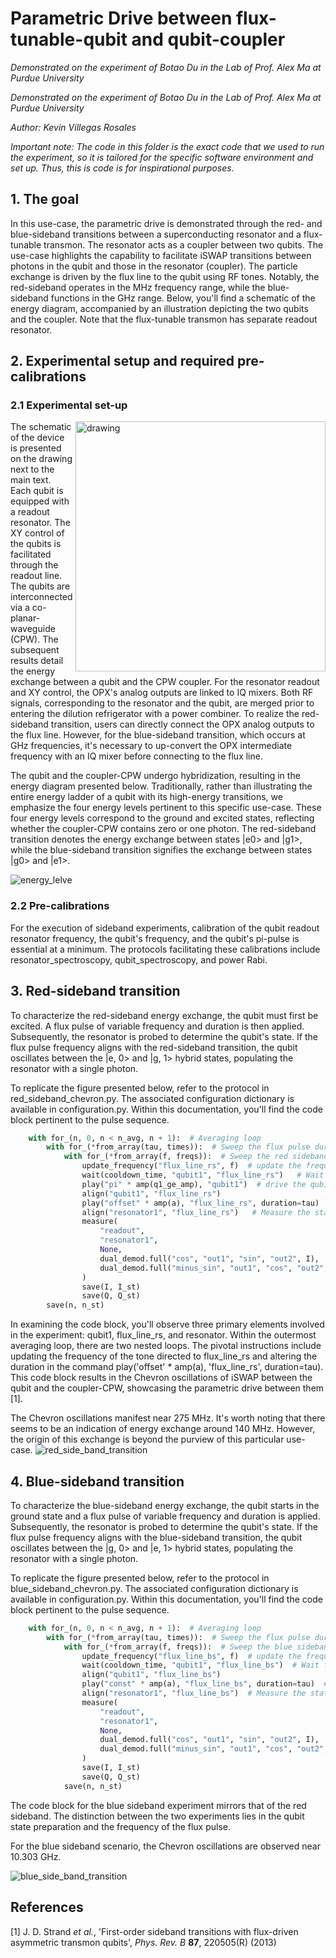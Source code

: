 # Parametric Drive between flux-tunable-qubit and qubit-coupler

*Demonstrated on the experiment of Botao Du in the Lab of Prof. Alex Ma at Purdue University*

*Demonstrated on the experiment of Botao Du in the Lab of Prof. Alex Ma at Purdue University*

_Author: Kevin Villegas Rosales_

_Important note: The code in this folder is the exact code that we used
to run the experiment, so it is tailored for the specific software environment
and set up. Thus, this is code is for inspirational purposes._

## 1. The goal

In this use-case, the parametric drive is demonstrated through the red- and blue-sideband transitions between a superconducting resonator and a flux-tunable transmon. The resonator acts as a coupler between two qubits. The use-case highlights the capability to facilitate iSWAP transitions between photons in the qubit and those in the resonator (coupler). The particle exchange is driven by the flux line to the qubit using RF tones. Notably, the red-sideband operates in the MHz frequency range, while the blue-sideband functions in the GHz range. Below, you'll find a schematic of the energy diagram, accompanied by an illustration depicting the two qubits and the coupler. Note that the flux-tunable transmon has separate readout resonator.

## 2. Experimental setup and required pre-calibrations

### 2.1 Experimental set-up

<img align="right" src="device_and_OPX_schematic.png" alt="drawing" width="400"/>

The schematic of the device is presented on the drawing next to the main text. Each qubit is equipped with a readout resonator. The XY control of the qubits is facilitated through the readout line. The qubits are interconnected via a co-planar-waveguide (CPW). The subsequent results detail the energy exchange between a qubit and the CPW coupler. For the resonator readout and XY control, the OPX's analog outputs are linked to IQ mixers. Both RF signals, corresponding to the resonator and the qubit, are merged prior to entering the dilution refrigerator with a power combiner. To realize the red-sideband transition, users can directly connect the OPX analog outputs to the flux line. However, for the blue-sideband transition, which occurs at GHz frequencies, it's necessary to up-convert the OPX intermediate frequency with an IQ mixer before connecting to the flux line.

The qubit and the coupler-CPW undergo hybridization, resulting in the energy diagram presented below. Traditionally, rather than illustrating the entire energy ladder of a qubit with its high-energy transitions, we emphasize the four energy levels pertinent to this specific use-case. These four energy levels correspond to the ground and excited states, reflecting whether the coupler-CPW contains zero or one photon. The red-sideband transition denotes the energy exchange between states |e0> and |g1>, while the blue-sideband transition signifies the exchange between states |g0> and |e1>.

![energy_lelve](energy_level.png)

### 2.2 Pre-calibrations

For the execution of sideband experiments, calibration of the qubit readout resonator frequency, the qubit's frequency, and the qubit's pi-pulse is essential at a minimum. The protocols facilitating these calibrations include resonator_spectroscopy, qubit_spectroscopy, and power Rabi.

## 3. Red-sideband transition

To characterize the red-sideband energy exchange, the qubit must first be excited. A flux pulse of variable frequency and duration is then applied. Subsequently, the resonator is probed to determine the qubit's state. If the flux pulse frequency aligns with the red-sideband transition, the qubit oscillates between the |e, 0> and |g, 1> hybrid states, populating the resonator with a single photon.

To replicate the figure presented below, refer to the protocol in red_sideband_chevron.py. The associated configuration dictionary is available in configuration.py. Within this documentation, you'll find the code block pertinent to the pulse sequence.

```python
    with for_(n, 0, n < n_avg, n + 1):  # Averaging loop
        with for_(*from_array(tau, times)):  # Sweep the flux pulse duration
            with for_(*from_array(f, freqs)):  # Sweep the red sideband frequency
                update_frequency("flux_line_rs", f)  # update the frequency of the flux line
                wait(cooldown_time, "qubit1", "flux_line_rs")   # Wait for the qubit to decay
                play("pi" * amp(q1_ge_amp), "qubit1")  # drive the qubit to the |e> state
                align("qubit1", "flux_line_rs")  
                play("offset" * amp(a), "flux_line_rs", duration=tau)  # Play the red sideband after the qubit pulse with varying duration
                align("resonator1", "flux_line_rs")   # Measure the state of the resonator after the flux pulse
                measure(
                    "readout",
                    "resonator1",
                    None,
                    dual_demod.full("cos", "out1", "sin", "out2", I),
                    dual_demod.full("minus_sin", "out1", "cos", "out2", Q),
                )
                save(I, I_st)
                save(Q, Q_st)
        save(n, n_st)
```

In examining the code block, you'll observe three primary elements involved in the experiment: qubit1, flux_line_rs, and resonator. Within the outermost averaging loop, there are two nested loops. The pivotal instructions include updating the frequency of the tone directed to flux_line_rs and altering the duration in the command play('offset' * amp(a), 'flux_line_rs', duration=tau). This code block results in the Chevron oscillations of iSWAP between the qubit and the coupler-CPW, showcasing the parametric drive between them [1].


The Chevron oscillations manifest near 275 MHz. It's worth noting that there seems to be an indication of energy exchange around 140 MHz. However, the origin of this exchange is beyond the purview of this particular use-case.
![red_side_band_transition](red_sideband.svg)

## 4. Blue-sideband transition
To characterize the blue-sideband energy exchange, the qubit starts in the ground state and a flux pulse of variable frequency and duration is applied. Subsequently, the resonator is probed to determine the qubit's state. If the flux pulse frequency aligns with the blue-sideband transition, the qubit oscillates between the |g, 0> and |e, 1> hybrid states, populating the resonator with a single photon.

To replicate the figure presented below, refer to the protocol in blue_sideband_chevron.py. The associated configuration dictionary is available in configuration.py. Within this documentation, you'll find the code block pertinent to the pulse sequence.

```python
    with for_(n, 0, n < n_avg, n + 1):  # Averaging loop
        with for_(*from_array(tau, times)):  # Sweep the flux pulse duration
            with for_(*from_array(f, freqs)):  # Sweep the blue sideband intermediate frequency
                update_frequency("flux_line_bs", f)  # update the frequency of the flux line
                wait(cooldown_time, "qubit1", "flux_line_bs")  # Wait for the qubit to decay
                align("qubit1", "flux_line_bs")
                play("const" * amp(a), "flux_line_bs", duration=tau)  # Play the blue sideband after the qubit pulse with varying duration
                align("resonator1", "flux_line_bs")  # Measure the state of the resonator after the flux pulse
                measure(
                    "readout",
                    "resonator1",
                    None,
                    dual_demod.full("cos", "out1", "sin", "out2", I),
                    dual_demod.full("minus_sin", "out1", "cos", "out2", Q),
                )
                save(I, I_st)
                save(Q, Q_st)
            save(n, n_st)
```
The code block for the blue sideband experiment mirrors that of the red sideband. The distinction between the two experiments lies in the qubit state preparation and the frequency of the flux pulse.

For the blue sideband scenario, the Chevron oscillations are observed near 10.303 GHz.

![blue_side_band_transition](blue_sideband.svg)

## References

<a id="1">[1]</a> J. D. Strand *et al.*, 'First-order sideband transitions with flux-driven asymmetric transmon qubits', *Phys. Rev. B* **87**, 220505(R) (2013)